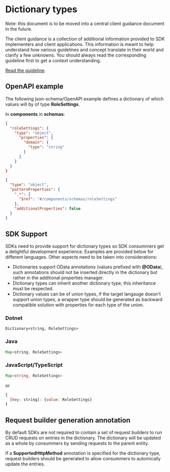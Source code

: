 # Dictionary types

Note: this document is to be moved into a central client guidance document in the future.

The client guidance is a collection of additional information provided to SDK implementers and client applications. This information is meant to help understand how various guidelines and concept translate in their world and clarify a few unknowns. You should always read the corresponding guideline first to get a context understanding.

[Read the guideline](./index.md).

## OpenAPI example

The following json-schema/OpenAPI example defines a dictionary of which values will by of type **RoleSettings**.

In **components** in  **schemas**:

```json
{
  "roleSettings": {
    "type": "object", 
      "properties": {
        "domain": { 
          "type": "string" 
        } 
      } 
    }
  }
}
```

```json
{
  "type": "object",
  "patternProperties": {
    ".*": { 
      "$ref": "#/components/schemas/roleSettings"
    },
    "additionalProperties": false
  }
}
```

## SDK Support

SDKs need to provide support for dictionary types so SDK consummers get a delightful development experience. Examples are provided below for different languages. Other aspects need to be taken into considerations:

- Dictionaries support OData annotations (values prefixed with **@OData**), such annotations should not be inserted directly in the dictionary but rather in the additional properties manager.
- Dictionary types can inherit another dictionary type, this inheritance must be respected.
- Dictionary values can be of union types, if the target langauge doesn't support union types, a wrapper type should be generated as backward compatible solution with properties for each type of the union.

### Dotnet

```CSharp
Dictionary<string, RoleSettings>
```

### Java

```Java
Map<string, RoleSettings>
```

### JavaScript/TypeScript

```TypeScript
Map<string, RoleSettings>
```

or

```JavaScript
{
  [key: string]: {value: RoleSettings}
}
```

## Request builder generation annotation

By default SDKs are not required to contain a set of request builders to run CRUD requests on entries in the dictionary. The dictionary will be updated as a whole by consummers by sending requests to the parent entity.

If a **SupportedHttpMethod** annotation is specified for the dictionary type, request builders should be generated to allow consummers to automically update the entries.
